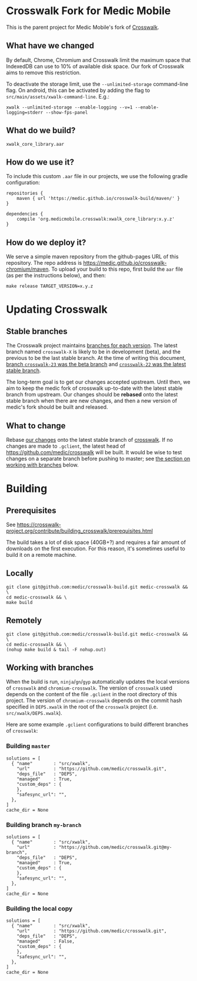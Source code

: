 # Crosswalk Fork for Medic Mobile

This is the parent project for Medic Mobile's fork of [Crosswalk](http://crosswalk-project.org/).

## What have we changed

By default, Chrome, Chromium and Crosswalk limit the maximum space that IndexedDB can use to 10% of available disk space.  Our fork of Crosswalk aims to remove this restriction.

To deactivate the storage limit, use the `--unlimited-storage` command-line flag.  On android, this can be activated by adding the flag to `src/main/assets/xwalk-command-line`.  E.g.:

	xwalk --unlimited-storage --enable-logging --v=1 --enable-logging=stderr --show-fps-panel

## What do we build?

	xwalk_core_library.aar

## How do we use it?

To include this custom `.aar` file in our projects, we use the following gradle configuration:

	repositories {
		maven { url 'https://medic.github.io/crosswalk-build/maven/' }
	}

	dependencies {
		compile 'org.medicmobile.crosswalk:xwalk_core_library:x.y.z'
	}

## How do we deploy it?

We serve a simple maven repository from the github-pages URL of this repository.  The repo address is https://medic.github.io/crosswalk-chromium/maven.  To upload your build to this repo, first build the `aar` file (as per the instructions below), and then:

	make release TARGET_VERSION=x.y.z


# Updating Crosswalk

## Stable branches

The Crosswalk project maintains [branches for each version](https://github.com/crosswalk-project/crosswalk/branches).  The latest branch named `crosswalk-X` is likely to be in development (beta), and the previous to be the last stable branch.  At the time of writing this document, [branch `crosswalk-23` was the beta branch](https://github.com/crosswalk-project/crosswalk/tree/crosswalk-23) and [`crosswalk-22` was the latest stable branch](https://github.com/crosswalk-project/crosswalk/tree/crosswalk-22).

The long-term goal is to get our changes accepted upstream.  Until then, we aim to keep the medic fork of crosswalk up-to-date with the latest stable branch from upstream.  Our changes should be **rebased** onto the latest stable branch when there are new changes, and then a new version of medic's fork should be built and released.

## What to change

Rebase [our changes](https://github.com/medic/crosswalk) onto the latest stable branch of [crosswalk](https://github.com/crosswalk-project/crosswalk).  If no changes are made to `.gclient`, the latest head of https://github.com/medic/crosswalk will be built.  It would be wise to test changes on a separate branch before pushing to master; see [the section on working with branches](https://github.com/medic/crosswalk-build#working-with-branches) below.

# Building

## Prerequisites

See https://crosswalk-project.org/contribute/building_crosswalk/prerequisites.html


The build takes a lot of disk space (40GB+?) and requires a fair amount of downloads on the first execution.  For this reason, it's sometimes useful to build it on a remote machine.

## Locally

	git clone git@github.com:medic/crosswalk-build.git medic-crosswalk && \
	cd medic-crosswalk && \
	make build

## Remotely

	git clone git@github.com:medic/crosswalk-build.git medic-crosswalk && \
	cd medic-crosswalk && \
	(nohup make build & tail -F nohup.out)

## Working with branches

When the build is run, `ninja`/`gn`/`gyp` automatically updates the local versions of `crosswalk` and `chromium-crosswalk`.  The version of `crosswalk` used depends on the content of the file `.gclient` in the root directory of this project.  The version of `chromium-crosswalk` depends on the commit hash specified in `DEPS.xwalk` in the root of the `crosswalk` project (i.e. `src/xwalk/DEPS.xwalk`).

Here are some example `.gclient` configurations to build different branches of `crosswalk`:

### Building `master`

	solutions = [
	  { "name"        : "src/xwalk",
	    "url"         : "https://github.com/medic/crosswalk.git",
	    "deps_file"   : "DEPS",
	    "managed"     : True,
	    "custom_deps" : {
	    },
	    "safesync_url": "",
	  },
	]
	cache_dir = None

### Building branch `my-branch`

	solutions = [
	  { "name"        : "src/xwalk",
	    "url"         : "https://github.com/medic/crosswalk.git@my-branch",
	    "deps_file"   : "DEPS",
	    "managed"     : True,
	    "custom_deps" : {
	    },
	    "safesync_url": "",
	  },
	]
	cache_dir = None

### Building the local copy

	solutions = [
	  { "name"        : "src/xwalk",
	    "url"         : "https://github.com/medic/crosswalk.git",
	    "deps_file"   : "DEPS",
	    "managed"     : False,
	    "custom_deps" : {
	    },
	    "safesync_url": "",
	  },
	]
	cache_dir = None
